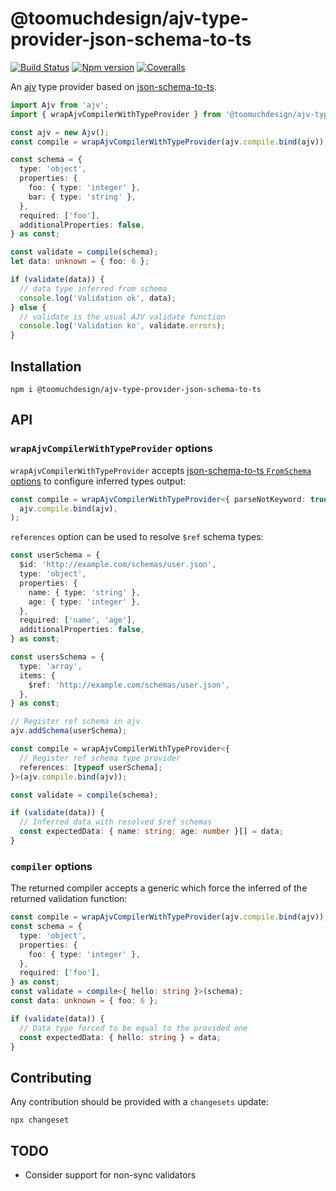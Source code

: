 # @toomuchdesign/ajv-type-provider-json-schema-to-ts

[![Build Status][ci-badge]][ci]
[![Npm version][npm-version-badge]][npm]
[![Coveralls][coveralls-badge]][coveralls]

An [ajv](https://ajv.js.org/) type provider based on [json-schema-to-ts](https://github.com/ThomasAribart/json-schema-to-ts).

```ts
import Ajv from 'ajv';
import { wrapAjvCompilerWithTypeProvider } from '@toomuchdesign/ajv-type-provider-json-schema-to-ts';

const ajv = new Ajv();
const compile = wrapAjvCompilerWithTypeProvider(ajv.compile.bind(ajv));

const schema = {
  type: 'object',
  properties: {
    foo: { type: 'integer' },
    bar: { type: 'string' },
  },
  required: ['foo'],
  additionalProperties: false,
} as const;

const validate = compile(schema);
let data: unknown = { foo: 6 };

if (validate(data)) {
  // data type inferred from schema
  console.log('Validation ok', data);
} else {
  // validate is the usual AJV validate function
  console.log('Validation ko', validate.errors);
}
```

## Installation

```
npm i @toomuchdesign/ajv-type-provider-json-schema-to-ts
```

## API

### `wrapAjvCompilerWithTypeProvider` options

`wrapAjvCompilerWithTypeProvider` accepts [json-schema-to-ts `FromSchema` options](https://github.com/ThomasAribart/json-schema-to-ts/blob/main/src/definitions/fromSchemaOptions.ts) to configure inferred types output:

```ts
const compile = wrapAjvCompilerWithTypeProvider<{ parseNotKeyword: true }>(
  ajv.compile.bind(ajv),
);
```

`references` option can be used to resolve `$ref` schema types:

```ts
const userSchema = {
  $id: 'http://example.com/schemas/user.json',
  type: 'object',
  properties: {
    name: { type: 'string' },
    age: { type: 'integer' },
  },
  required: ['name', 'age'],
  additionalProperties: false,
} as const;

const usersSchema = {
  type: 'array',
  items: {
    $ref: 'http://example.com/schemas/user.json',
  },
} as const;

// Register ref schema in ajv
ajv.addSchema(userSchema);

const compile = wrapAjvCompilerWithTypeProvider<{
  // Register ref schema type provider
  references: [typeof userSchema];
}>(ajv.compile.bind(ajv));

const validate = compile(schema);

if (validate(data)) {
  // Inferred data with resolved $ref schemas
  const expectedData: { name: string; age: number }[] = data;
}
```

### `compiler` options

The returned compiler accepts a generic which force the inferred of the returned validation function:

```ts
const compile = wrapAjvCompilerWithTypeProvider(ajv.compile.bind(ajv));
const schema = {
  type: 'object',
  properties: {
    foo: { type: 'integer' },
  },
  required: ['foo'],
} as const;
const validate = compile<{ hello: string }>(schema);
const data: unknown = { foo: 6 };

if (validate(data)) {
  // Data type forced to be equal to the provided one
  const expectedData: { hello: string } = data;
}
```

## Contributing

Any contribution should be provided with a `changesets` update:

```
npx changeset
```

## TODO

- Consider support for non-sync validators

[ci-badge]: https://github.com/toomuchdesign/ajv-type-provider-json-schema-to-ts/actions/workflows/ci.yml/badge.svg
[ci]: https://github.com/toomuchdesign/ajv-type-provider-json-schema-to-ts/actions/workflows/ci.yml
[coveralls-badge]: https://coveralls.io/repos/github/toomuchdesign/ajv-type-provider-json-schema-to-ts/badge.svg?branch=master
[coveralls]: https://coveralls.io/github/toomuchdesign/ajv-type-provider-json-schema-to-ts?branch=master
[npm]: https://www.npmjs.com/package/@toomuchdesign/ajv-type-provider-json-schema-to-ts
[npm-version-badge]: https://img.shields.io/npm/v/@toomuchdesign/ajv-type-provider-json-schema-to-ts.svg
